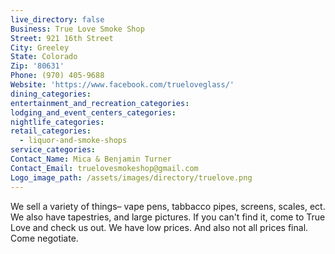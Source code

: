 ```yaml
---
live_directory: false
Business: True Love Smoke Shop
Street: 921 16th Street
City: Greeley
State: Colorado
Zip: '80631'
Phone: (970) 405-9688
Website: 'https://www.facebook.com/trueloveglass/'
dining_categories:
entertainment_and_recreation_categories:
lodging_and_event_centers_categories:
nightlife_categories:
retail_categories:
  - liquor-and-smoke-shops
service_categories:
Contact_Name: Mica & Benjamin Turner
Contact_Email: truelovesmokeshop@gmail.com
Logo_image_path: /assets/images/directory/truelove.png
---
```


We sell a variety of things– vape pens, tabbacco pipes, screens, scales, ect. We also have tapestries, and large pictures. If you can't find it, come to True Love and check us out. We have low prices. And also not all prices final. Come negotiate.